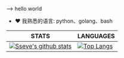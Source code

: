 <!--
### 关于我 👋

**Sseve/Sseve** is a ✨ _special_ ✨ repository because its `README.md` (this file) appears on your GitHub profile.

Here are some ideas to get you started:

- 🔭 I’m currently working on ...
- 🌱 I’m currently learning ...
- 👯 I’m looking to collaborate on ...
- 🤔 I’m looking for help with ...
- 💬 Ask me about ...
- 📫 How to reach me: ...
- 😄 Pronouns: ...
- ⚡ Fun fact: ...
- 🔭 从事linux系统运维相关的工作.
- 🤔 本github地址记录一些平时工作和学习中遇到到的一些知识和经验.
- ❤  我喜欢的语言: python、golang、bash.
- 😄 加油, 奥利给！
-->
--> hello world
- ❤  我熟悉的语言: python、golang、bash

|STATS|LANGUAGES|
|---|---|
|[![Sseve's github stats](https://github-readme-stats.vercel.app/api?username=Sseve&show_icons=true&theme=radical)](https://github.com/Sseve/github-readme-stats)|[![Top Langs](https://github-readme-stats.vercel.app/api/top-langs/?username=Sseve&hide=html,javascript&theme=radical&layout=compact)](https://github.com/Sseve/github-readme-stats)|

<!--
![Image text](http://img.5iqiqu.com/images13/93/93a35199235af2b5c8212348c340f0c2.gif)
-->
<!--
![Image text](https://res.cloudinary.com/practicaldev/image/fetch/s--yYiDPnHh--/c_imagga_scale,f_auto,fl_progressive,h_420,q_auto,w_1000/https://thepracticaldev.s3.amazonaws.com/i/snu9zy2ywp0ftfcthda2.jpg)
-->
